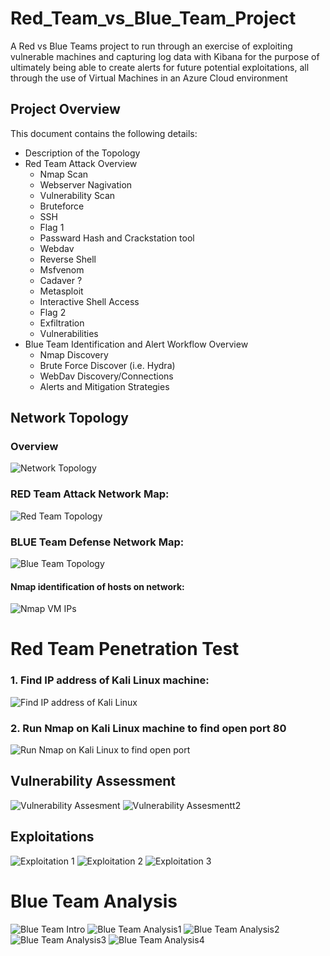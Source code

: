 # Red_Team_vs_Blue_Team_Project
A Red vs Blue Teams project to run through an exercise of exploiting vulnerable machines and capturing log data with Kibana for the purpose of ultimately being able to create alerts for future potential exploitations, all through the use of Virtual Machines in an Azure Cloud environment
## Project Overview
This document contains the following details:
- Description of the Topology 
- Red Team Attack Overview
   - Nmap Scan
   - Webserver Nagivation
   - Vulnerability Scan 
   - Bruteforce
   - SSH
   - Flag 1
   - Passward Hash and Crackstation tool
   - Webdav
   - Reverse Shell
    - Msfvenom
    - Cadaver ?   
    - Metasploit
   - Interactive Shell Access
    - Flag 2
    - Exfiltration  
   - Vulnerabilities
- Blue Team Identification and Alert Workflow Overview
   - Nmap Discovery
   - Brute Force Discover (i.e. Hydra)
   -  WebDav Discovery/Connections
   -  Alerts and Mitigation Strategies
## Network Topology 

### Overview
![Network Topology](https://github.com/Iz21/Red_Team_vs_Blue_Team_Project/blob/a4d09a5259b0b2dc8cb61ad4547e1943001a2c1b/Images/Red_vs_Blue_Team_Network%20diagram_Overview.PNG)

### RED Team Attack Network Map:
![Red Team Topology](https://github.com/Iz21/Red_Team_vs_Blue_Team_Project/blob/f7923b5d174e399368492385c48e0ad8c4a9c736/Images/Red%20Team_Github.PNG)

### BLUE Team Defense Network Map:
![Blue Team Topology](https://github.com/Iz21/Red_Team_vs_Blue_Team_Project/blob/48a69c5c165d094867d38cf322694bd238a7e7eb/Images/Blue%20Team_Github.PNG)

#### Nmap identification of hosts on network:
![Nmap VM IPs](https://github.com/Iz21/Red_Team_vs_Blue_Team_Project/blob/c106136047cd3763455e7d8e2652e755e79dd354/Images/VM%20IPs.png)


# Red Team Penetration Test

### 1. Find IP address of Kali Linux machine:
![Find IP address of Kali Linux](https://github.com/Iz21/Red_Team_vs_Blue_Team_Project/blob/eee37f6d9bf01ea896a992934054755604028d5f/Images/Find%20IP%20address%20of%20Kali%20Linux.png)

### 2. Run Nmap on Kali Linux machine to find open port 80
![Run Nmap on Kali Linux to find open port](https://github.com/Iz21/Red_Team_vs_Blue_Team_Project/blob/cb2c41880d6df06a2004f1d9a04aa24882dfe576/Images/Run%20Nmap%20on%20Kali%20LInux.png)

## Vulnerability Assessment
![Vulnerability Assesment](https://github.com/Iz21/Red_Team_vs_Blue_Team_Project/blob/29894624dda55031ee725a0c840545c5fac27198/Images/Vulnerablitiy%20Assessment.png)
![Vulnerability Assesmentt2](https://github.com/Iz21/Red_Team_vs_Blue_Team_Project/blob/609f328b2fb69cd82759bfc3bfcf713a2c6e7bef/Images/Vulnerablitiy%20Assessment2.png)

## Exploitations
![Exploitation 1](https://github.com/Iz21/Red_Team_vs_Blue_Team_Project/blob/ebe0df1cd467ca7cb0030636084715c02cbe9feb/Images/Exploitation%20slide.png)
![Exploitation 2](https://github.com/Iz21/Red_Team_vs_Blue_Team_Project/blob/ebe0df1cd467ca7cb0030636084715c02cbe9feb/Images/Exploitation%20slide2.png)
![Exploitation 3](https://github.com/Iz21/Red_Team_vs_Blue_Team_Project/blob/ebe0df1cd467ca7cb0030636084715c02cbe9feb/Images/Exploitation%20slide3.png)

# Blue Team Analysis
![Blue Team Intro](https://github.com/Iz21/Red_Team_vs_Blue_Team_Project/blob/9826c8e74acd96a43fedb0ad3fae69bb4fe2793a/Images/Blue%20Team%20Intro.png)
![Blue Team Analysis1](https://github.com/Iz21/Red_Team_vs_Blue_Team_Project/blob/9826c8e74acd96a43fedb0ad3fae69bb4fe2793a/Images/Blue%20Team%20Analysis1.png)
![Blue Team Analysis2](https://github.com/Iz21/Red_Team_vs_Blue_Team_Project/blob/9826c8e74acd96a43fedb0ad3fae69bb4fe2793a/Images/Blue%20Team%20Analysis2.png)
![Blue Team Analysis3](https://github.com/Iz21/Red_Team_vs_Blue_Team_Project/blob/9826c8e74acd96a43fedb0ad3fae69bb4fe2793a/Images/Blue%20Team%20Analysis3.png)
![Blue Team Analysis4](https://github.com/Iz21/Red_Team_vs_Blue_Team_Project/blob/9826c8e74acd96a43fedb0ad3fae69bb4fe2793a/Images/Blue%20Team%20Analysis4.png)










